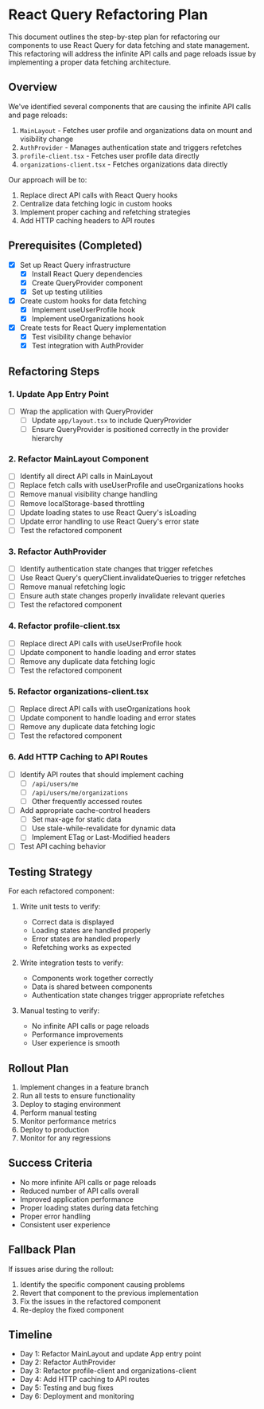 # React Query Refactoring Plan

This document outlines the step-by-step plan for refactoring our components to use React Query for data fetching and state management. This refactoring will address the infinite API calls and page reloads issue by implementing a proper data fetching architecture.

## Overview

We've identified several components that are causing the infinite API calls and page reloads:

1. `MainLayout` - Fetches user profile and organizations data on mount and visibility change
2. `AuthProvider` - Manages authentication state and triggers refetches
3. `profile-client.tsx` - Fetches user profile data directly
4. `organizations-client.tsx` - Fetches organizations data directly

Our approach will be to:

1. Replace direct API calls with React Query hooks
2. Centralize data fetching logic in custom hooks
3. Implement proper caching and refetching strategies
4. Add HTTP caching headers to API routes

## Prerequisites (Completed)

- [x] Set up React Query infrastructure
  - [x] Install React Query dependencies
  - [x] Create QueryProvider component
  - [x] Set up testing utilities

- [x] Create custom hooks for data fetching
  - [x] Implement useUserProfile hook
  - [x] Implement useOrganizations hook

- [x] Create tests for React Query implementation
  - [x] Test visibility change behavior
  - [x] Test integration with AuthProvider

## Refactoring Steps

### 1. Update App Entry Point

- [ ] Wrap the application with QueryProvider
  - [ ] Update `app/layout.tsx` to include QueryProvider
  - [ ] Ensure QueryProvider is positioned correctly in the provider hierarchy

### 2. Refactor MainLayout Component

- [ ] Identify all direct API calls in MainLayout
- [ ] Replace fetch calls with useUserProfile and useOrganizations hooks
- [ ] Remove manual visibility change handling
- [ ] Remove localStorage-based throttling
- [ ] Update loading states to use React Query's isLoading
- [ ] Update error handling to use React Query's error state
- [ ] Test the refactored component

### 3. Refactor AuthProvider

- [ ] Identify authentication state changes that trigger refetches
- [ ] Use React Query's queryClient.invalidateQueries to trigger refetches
- [ ] Remove manual refetching logic
- [ ] Ensure auth state changes properly invalidate relevant queries
- [ ] Test the refactored component

### 4. Refactor profile-client.tsx

- [ ] Replace direct API calls with useUserProfile hook
- [ ] Update component to handle loading and error states
- [ ] Remove any duplicate data fetching logic
- [ ] Test the refactored component

### 5. Refactor organizations-client.tsx

- [ ] Replace direct API calls with useOrganizations hook
- [ ] Update component to handle loading and error states
- [ ] Remove any duplicate data fetching logic
- [ ] Test the refactored component

### 6. Add HTTP Caching to API Routes

- [ ] Identify API routes that should implement caching
  - [ ] `/api/users/me`
  - [ ] `/api/users/me/organizations`
  - [ ] Other frequently accessed routes

- [ ] Add appropriate cache-control headers
  - [ ] Set max-age for static data
  - [ ] Use stale-while-revalidate for dynamic data
  - [ ] Implement ETag or Last-Modified headers

- [ ] Test API caching behavior

## Testing Strategy

For each refactored component:

1. Write unit tests to verify:
   - Correct data is displayed
   - Loading states are handled properly
   - Error states are handled properly
   - Refetching works as expected

2. Write integration tests to verify:
   - Components work together correctly
   - Data is shared between components
   - Authentication state changes trigger appropriate refetches

3. Manual testing to verify:
   - No infinite API calls or page reloads
   - Performance improvements
   - User experience is smooth

## Rollout Plan

1. Implement changes in a feature branch
2. Run all tests to ensure functionality
3. Deploy to staging environment
4. Perform manual testing
5. Monitor performance metrics
6. Deploy to production
7. Monitor for any regressions

## Success Criteria

- No more infinite API calls or page reloads
- Reduced number of API calls overall
- Improved application performance
- Proper loading states during data fetching
- Proper error handling
- Consistent user experience

## Fallback Plan

If issues arise during the rollout:
1. Identify the specific component causing problems
2. Revert that component to the previous implementation
3. Fix the issues in the refactored component
4. Re-deploy the fixed component

## Timeline

- Day 1: Refactor MainLayout and update App entry point
- Day 2: Refactor AuthProvider
- Day 3: Refactor profile-client and organizations-client
- Day 4: Add HTTP caching to API routes
- Day 5: Testing and bug fixes
- Day 6: Deployment and monitoring 